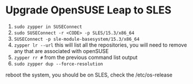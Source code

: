 # Upgrade OpenSUSE Leap to SLES

1. `sudo zypper in SUSEConnect`
1. `sudo SUSEConnect -r <CODE> -p SLES/15.3/x86_64`
1. `SUSEConnect -p sle-module-basesystem/15.3/x86_64`
1. `zypper lr --url`
  this will list all the repositories, you will need to remove any that are associated with openSUSE
1. `zypper rr #` from the previous command list output
1. `sudo zypper dup --force-resolution`

reboot the system, you should be on SLES, check the /etc/os-release
